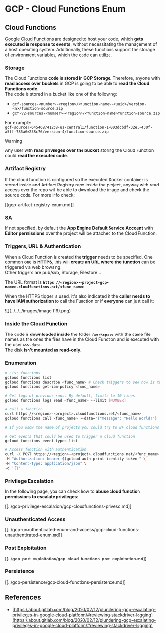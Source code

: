 # GCP - Cloud Functions Enum

## Cloud Functions 

[Google Cloud Functions](https://cloud.google.com/functions/) are designed to host your code, which **gets executed in response to events**, without necessitating the management of a host operating system. Additionally, these functions support the storage of environment variables, which the code can utilize.

### Storage

The Cloud Functions **code is stored in GCP Storage**. Therefore, anyone with **read access over buckets** in GCP is going to be able to **read the Cloud Functions code**.\
The code is stored in a bucket like one of the following:

- `gcf-sources-<number>-<region>/<function-name>-<uuid>/version-<n>/function-source.zip`
- `gcf-v2-sources-<number>-<region>/<function-name>function-source.zip`

For example:\
`gcf-sources-645468741258-us-central1/function-1-003dcbdf-32e1-430f-a5ff-785a6e238c76/version-4/function-source.zip`

> [!WARNING]
> Any user with **read privileges over the bucket** storing the Cloud Function could **read the executed code**.

### Artifact Registry

If the cloud function is configured so the executed Docker container is stored inside and Artifact Registry repo inside the project, anyway with read access over the repo will be able to download the image and check the source code. For more info check:

[[gcp-artifact-registry-enum.md]]

### SA

If not specified, by default the **App Engine Default Service Account** with **Editor permissions** over the project will be attached to the Cloud Function.

### Triggers, URL & Authentication

When a Cloud Function is created the **trigger** needs to be specified. One common one is **HTTPS**, this will **create an URL where the function** can be triggered via web browsing.\
Other triggers are pub/sub, Storage, Filestore...

The URL format is **`https://<region>-<project-gcp-name>.cloudfunctions.net/<func_name>`**

When the HTTPS tigger is used, it's also indicated if the **caller needs to have IAM authorization** to call the Function or if **everyone** can just call it:

![](../../../images/image (19).png)

### Inside the Cloud Function

The code is **downloaded inside** the folder **`/workspace`** with the same file names as the ones the files have in the Cloud Function and is executed with the user `www-data`.\
The disk **isn't mounted as read-only.**

### Enumeration

```bash
# List functions
gcloud functions list
gcloud functions describe <func_name> # Check triggers to see how is this function invoked
gcloud functions get-iam-policy <func_name>

# Get logs of previous runs. By default, limits to 10 lines
gcloud functions logs read <func_name> --limit [NUMBER]

# Call a function
curl https://<region>-<project>.cloudfunctions.net/<func_name>
gcloud functions call <func_name> --data='{"message": "Hello World!"}'

# If you know the name of projects you could try to BF cloud functions names

# Get events that could be used to trigger a cloud function
gcloud functions event-types list

# Access function with authentication
curl -X POST https://<region>-<project>.cloudfunctions.net/<func_name> \
-H "Authorization: bearer $(gcloud auth print-identity-token)" \
-H "Content-Type: application/json" \
-d '{}'
```

### Privilege Escalation

In the following page, you can check how to **abuse cloud function permissions to escalate privileges**:

[[../gcp-privilege-escalation/gcp-cloudfunctions-privesc.md]]

### Unauthenticated Access

[[../gcp-unauthenticated-enum-and-access/gcp-cloud-functions-unauthenticated-enum.md]]

### Post Exploitation

[[../gcp-post-exploitation/gcp-cloud-functions-post-exploitation.md]]

### Persistence

[[../gcp-persistence/gcp-cloud-functions-persistence.md]]

## References

- [https://about.gitlab.com/blog/2020/02/12/plundering-gcp-escalating-privileges-in-google-cloud-platform/#reviewing-stackdriver-logging](https://about.gitlab.com/blog/2020/02/12/plundering-gcp-escalating-privileges-in-google-cloud-platform/#reviewing-stackdriver-logging)

